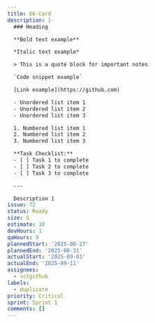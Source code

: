 ```yaml
---
title: 66-Card
description: |-
  ### Heading

  **Bold text example**

  *Italic text example*

  > This is a quote block for important notes

  `Code snippet example`

  [Link example](https://github.com)

  - Unordered list item 1
  - Unordered list item 2
  - Unordered list item 3

  1. Numbered list item 1
  2. Numbered list item 2
  3. Numbered list item 3

  **Task Checklist:**
  - [ ] Task 1 to complete
  - [ ] Task 2 to complete
  - [ ] Task 3 to complete

  ---

  Description 1
issue: 72
status: Ready
size: S
estimate: 10
devHours: 1
qaHours: 9
plannedStart: '2025-08-27'
plannedEnd: '2025-08-31'
actualStart: '2025-09-03'
actualEnd: '2025-09-11'
assignees:
  - sctgithub
labels:
  - duplicate
priority: Critical
sprint: Sprint 1
comments: []
---
```


